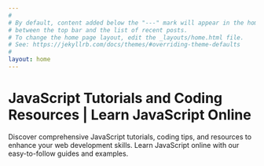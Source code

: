 ```yaml
---
#
# By default, content added below the "---" mark will appear in the home page
# between the top bar and the list of recent posts.
# To change the home page layout, edit the _layouts/home.html file.
# See: https://jekyllrb.com/docs/themes/#overriding-theme-defaults
#
layout: home
---
```

 <h1>JavaScript Tutorials and Coding Resources | Learn JavaScript Online</h1>
  <p>Discover comprehensive JavaScript tutorials, coding tips, and resources to enhance your web development skills. Learn JavaScript online with our easy-to-follow guides and examples.</p>
